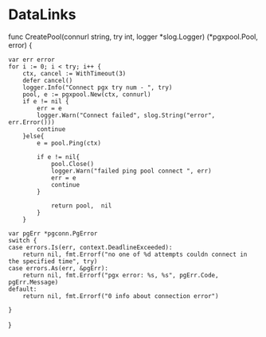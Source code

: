# DataLinks
func CreatePool(connurl string, try int, logger *slog.Logger) (*pgxpool.Pool, error) {


	var err error
	for i := 0; i < try; i++ {
		ctx, cancel := WithTimeout(3)
		defer cancel()
		logger.Info("Connect pgx try num - ", try)
		pool, e := pgxpool.New(ctx, connurl)
		if e != nil {
			err = e
			logger.Warn("Connect failed", slog.String("error", err.Error()))
			continue
		}else{
			e = pool.Ping(ctx)
			
			if e != nil{
				pool.Close()
				logger.Warn("failed ping pool connect ", err)
				err = e
				continue
			}
			
				return pool,  nil
			}
		}
		
	var pgErr *pgconn.PgError
	switch {
	case errors.Is(err, context.DeadlineExceeded):
		return nil, fmt.Errorf("no one of %d attempts couldn connect in the specified time", try)
	case errors.As(err, &pgErr):
		return nil, fmt.Errorf("pgx error: %s, %s", pgErr.Code, pgErr.Message)
	default:
		return nil, fmt.Errorf("0 info about connection error")

	}

}